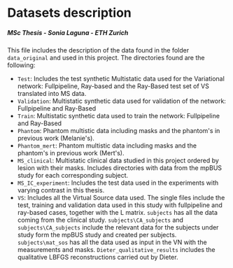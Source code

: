 # Datasets description
##### MSc Thesis - Sonia Laguna - ETH Zurich
This file includes the description of the data found in the folder `data_original` and used in this project. 
The directories found are the following: 
- `Test`: Includes the test synthetic Multistatic data used for the Variational network: Fullpipeline, Ray-based and the Ray-Based test set of VS translated into MS data. 
- `Validation`: Multistatic synthetic data used for validation of the network: Fullpipeline and Ray-Based
- `Train`: Multistatic synthetic data used to train the network: Fullpipeline and Ray-Based
- `Phantom`: Phantom multistic data including masks and the phantom's in previous work (Melanie's).
- `Phantom_mert`: Phantom multistic data including masks and the phantom's in previous work (Mert's).
- `MS_clinical`: Multistatic clinical data studied in this project ordered by lesion with their masks. Includes directories with data from the mpBUS study for each corresponding subject. 
- `MS_IC_experiment`: Includes the test data used in the experiments with varying contrast in this thesis. 
- `VS`: Includes all the Virtual Source data used. The single files include the test, training and validation data used in this study with fullpipeline and ray-based cases, together with the L matrix. `subjects` has all the data coming from the clinical study. `subjects\CA_subjects` and `subjects\CA_subjects` include the relevant data for the subjects under study form the mpBUS study and created per subjects. `subjects\mat_sos` has all the data used as input in the VN with the measurements and masks. `Dieter_qualitative_results` includes the qualitative LBFGS reconstructions carried out by Dieter. 
